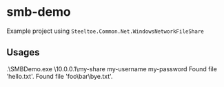 # smb-demo

Example project using `Steeltoe.Common.Net.WindowsNetworkFileShare`

## Usages

.\SMBDemo.exe \\10.0.0.1\my-share my-username my-password
Found file 'hello.txt'.
Found file 'foo\bar\bye.txt'.
